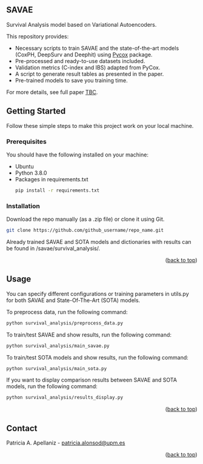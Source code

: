 <!-- ABOUT THE PROJECT -->
## SAVAE

Survival Analysis model based on Variational Autoencoders. 

This repository provides:
* Necessary scripts to train SAVAE and the state-of-the-art models (CoxPH, DeepSurv and Deephit) using [Pycox](https://github.com/havakv/pycox) package.
* Pre-processed and ready-to-use datasets included.
* Validation metrics (C-index and IBS) adapted from PyCox.
* A script to generate result tables as presented in the paper.
* Pre-trained models to save you training time.

For more details, see full paper [TBC]().


<!-- GETTING STARTED -->
## Getting Started
Follow these simple steps to make this project work on your local machine.

### Prerequisites
You should have the following installed on your machine:

* Ubuntu
* Python 3.8.0
* Packages in requirements.txt
  ```sh
  pip install -r requirements.txt
  ```

### Installation

Download the repo manually (as a .zip file) or clone it using Git.
   ```sh
   git clone https://github.com/github_username/repo_name.git
   ```


Already trained SAVAE and SOTA models and dictionaries with results can be found in /savae/survival_analysis/.
<p align="right">(<a href="#readme-top">back to top</a>)</p>

<!-- USAGE EXAMPLES -->
## Usage

You can specify different configurations or training parameters in utils.py for both SAVAE and State-Of-The-Art (SOTA) models. 

To preprocess data, run the following command:
   ```sh
   python survival_analysis/preprocess_data.py
   ```

To train/test SAVAE and show results, run the following command:
   ```sh
   python survival_analysis/main_savae.py
   ```
To train/test SOTA models and show results, run the following command:
   ```sh
   python survival_analysis/main_sota.py
   ```

If you want to display comparison results between SAVAE and SOTA models, run the following command:
   ```sh
   python survival_analysis/results_display.py
   ```

<p align="right">(<a href="#readme-top">back to top</a>)</p>



[//]: # (<!-- LICENSE -->)

[//]: # (## License)

[//]: # ()
[//]: # (Distributed under the XXX License. See `LICENSE.txt` for more information.)

[//]: # ()
[//]: # (<p align="right">&#40;<a href="#readme-top">back to top</a>&#41;</p>)



<!-- CONTACT -->
## Contact

Patricia A. Apellaniz - patricia.alonsod@upm.es

<p align="right">(<a href="#readme-top">back to top</a>)</p>


[//]: # (<!-- ACKNOWLEDGMENTS -->)

[//]: # (## Acknowledgments)

[//]: # ()
[//]: # (* []&#40;&#41;)

[//]: # (* []&#40;&#41;)

[//]: # (* []&#40;&#41;)

[//]: # (<p align="right">&#40;<a href="#readme-top">back to top</a>&#41;</p>)

